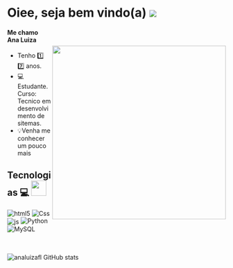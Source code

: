 # Oiee, seja bem vindo(a)  <a href="https://github.com/analuizafl" target="_blank"><img src="https://img.shields.io/badge/GitHub-100000?style=for-the-badge&logo=github&logoColor=white" target="_blank"></a>
<img style="margin-top: 40px;" align="right" width="400px" src="https://media1.giphy.com/media/v1.Y2lkPTc5MGI3NjExMW03MWtteGVuc2kxdjFpZDQ3YTVmNTdyejl1MW5pbW1ocXBlZXk2MSZlcD12MV9pbnRlcm5hbF9naWZfYnlfaWQmY3Q9Zw/Cmr1OMJ2FN0B2/giphy.gif">

<!-- Dados persoais -->
#### Me chamo Ana Luiza
- Tenho :one: :seven: anos.
- 💻 Estudante. Curso: Tecnico em desenvolvimento de sitemas.
- 💡Venha me conhecer um pouco mais

## Tecnologias 💻 <img src="https://media.giphy.com/media/fvT2uzkzsSWmmkvl5g/giphy.gif" width="35px">
<div style="display: inline_block">
  <img align="center" alt="html5" src="https://img.shields.io/badge/HTML5-E34F26?style=for-the-badge&logo=html5&logoColor=white" />
  <img align="center" alt="Css" src="https://img.shields.io/badge/CSS3-1572B6?style=for-the-badge&logo=css3&logoColor=white" />
  <img align="center" alt="js" src="https://img.shields.io/badge/JavaScript-F7DF1E?style=for-the-badge&logo=javascript&logoColor=black" />
  <img aling="center" alt="Python" src="https://img.shields.io/badge/Python-3776AB?style=for-the-badge&logo=python&logoColor=white" />
  <img aling="center" alt="MySQL" src="https://img.shields.io/badge/MySQL-00000F?style=for-the-badge&logo=mysql&logoColor=white">
</div><br/> 
  <br>

![analuizafl GitHub stats](https://github-readme-stats.vercel.app/api?username=analuizafl&show_icons=true&theme=radical)
